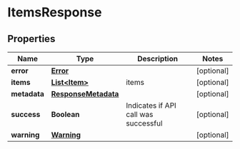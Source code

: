 

# ItemsResponse


## Properties

| Name | Type | Description | Notes |
|------------ | ------------- | ------------- | -------------|
|**error** | [**Error**](Error.md) |  |  [optional] |
|**items** | [**List&lt;Item&gt;**](Item.md) | items |  [optional] |
|**metadata** | [**ResponseMetadata**](ResponseMetadata.md) |  |  [optional] |
|**success** | **Boolean** | Indicates if API call was successful |  [optional] |
|**warning** | [**Warning**](Warning.md) |  |  [optional] |



